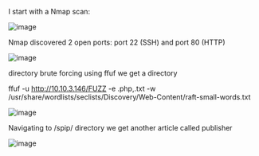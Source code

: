 
I start with a Nmap scan:

![image](https://github.com/user-attachments/assets/c2553df2-62cb-43cb-aa70-176bc74ddd05)

Nmap discovered 2 open ports: port 22 (SSH) and port 80 (HTTP)

![image](https://github.com/user-attachments/assets/01f1a259-73ff-4381-9b94-7e20fc93e4aa)


directory brute forcing using ffuf we get a directory

ffuf -u http://10.10.3.146/FUZZ -e .php,.txt -w  /usr/share/wordlists/seclists/Discovery/Web-Content/raft-small-words.txt

![image](https://github.com/user-attachments/assets/d7ba86bd-e404-499d-9c36-7d88532dfd71)

Navigating to /spip/ directory we get another article called publisher

![image](https://github.com/user-attachments/assets/b57861fb-be37-4405-a280-58808cba5a2a)






